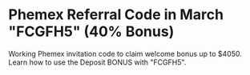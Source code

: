 # Phemex Referral Code in March "FCGFH5" (40% Bonus)
Working Phemex invitation code to claim welcome bonus up to $4050. Learn how to use the Deposit BONUS with "FCGFH5".
